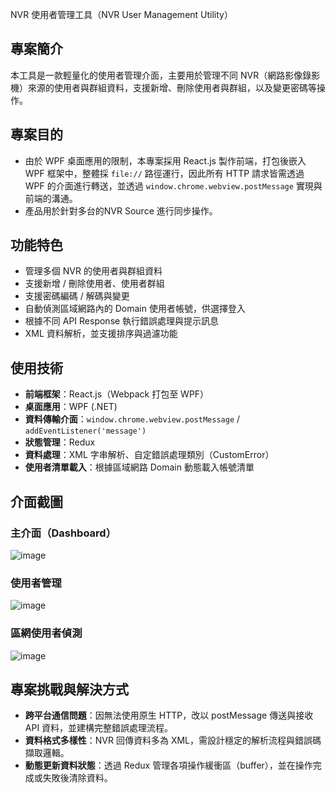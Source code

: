 NVR 使用者管理工具（NVR User Management Utility）

## 專案簡介
本工具是一款輕量化的使用者管理介面，主要用於管理不同 NVR（網路影像錄影機）來源的使用者與群組資料，支援新增、刪除使用者與群組，以及變更密碼等操作。

## 專案目的
 - 由於 WPF 桌面應用的限制，本專案採用 React.js 製作前端，打包後嵌入 WPF 框架中，整體採 `file://` 路徑運行，因此所有 HTTP 請求皆需透過 WPF 的介面進行轉送，並透過 `window.chrome.webview.postMessage` 實現與前端的溝通。
 - 產品用於針對多台的NVR Source 進行同步操作。

## 功能特色
- 管理多個 NVR 的使用者與群組資料
- 支援新增 / 刪除使用者、使用者群組
- 支援密碼編碼 / 解碼與變更
- 自動偵測區域網路內的 Domain 使用者帳號，供選擇登入
- 根據不同 API Response 執行錯誤處理與提示訊息
- XML 資料解析，並支援排序與過濾功能

## 使用技術
- **前端框架**：React.js（Webpack 打包至 WPF）
- **桌面應用**：WPF (.NET)
- **資料傳輸介面**：`window.chrome.webview.postMessage` / `addEventListener('message')`
- **狀態管理**：Redux
- **資料處理**：XML 字串解析、自定錯誤處理類別（CustomError）
- **使用者清單載入**：根據區域網路 Domain 動態載入帳號清單

## 介面截圖

### 主介面（Dashboard）
![image](https://github.com/user-attachments/assets/0922b1e3-dff8-4403-a463-6b0fe8028aa0)

### 使用者管理
![image](https://github.com/user-attachments/assets/36e6a607-5ba1-4eb6-8f4f-1ea0eeed2114)

### 區網使用者偵測
![image](https://github.com/user-attachments/assets/67f1270e-9dc4-44e8-a5ea-6a03047d8f5e)

## 專案挑戰與解決方式
 - **跨平台通信問題**：因無法使用原生 HTTP，改以 postMessage 傳送與接收 API 資料，並建構完整錯誤處理流程。
 - **資料格式多樣性**：NVR 回傳資料多為 XML，需設計穩定的解析流程與錯誤碼擷取邏輯。
 - **動態更新資料狀態**：透過 Redux 管理各項操作緩衝區（buffer），並在操作完成或失敗後清除資料。
